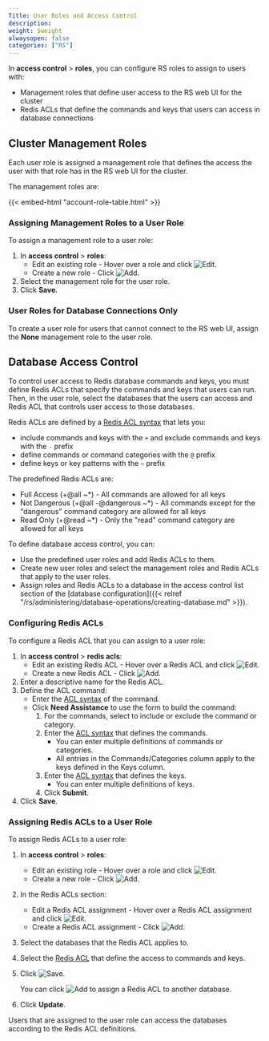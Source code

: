```yaml
---
Title: User Roles and Access Control
description:
weight: $weight
alwaysopen: false
categories: ["RS"]
---
```

In **access control** > **roles**, you can configure RS roles to assign to users with:

- Management roles that define user access to the RS web UI for the cluster
- Redis ACLs that define the commands and keys that users can access in database connections

## Cluster Management Roles

Each user role is assigned a management role that defines the access the user with that role has in the RS web UI for the cluster.

The management roles are:

{{< embed-html "account-role-table.html" >}}

### Assigning Management Roles to a User Role

To assign a management role to a user role:

1. In **access control** > **roles**:
    - Edit an existing role - Hover over a role and click ![Edit](/images/rc/icon_edit.png#no-click "Edit").
    - Create a new role - Click ![Add](/images/rs/icon_add.png#no-click "Add").
1. Select the management role for the user role.
1. Click **Save**.

### User Roles for Database Connections Only

To create a user role for users that cannot connect to the RS web UI, assign the **None** management role to the user role.

## Database Access Control

To control user access to Redis database commands and keys,
you must define Redis ACLs that specify the commands and keys that users can run.
Then, in the user role, select the databases that the users can access and Redis ACL that controls user access to those databases.

Redis ACLs are defined by a [Redis ACL syntax](https://redis.io/topics/acl#acl-rules) that lets you:

- include commands and keys with the `+` and exclude commands and keys with the `-` prefix
- define commands or command categories with the `@` prefix
- define keys or key patterns with the `~` prefix

The predefined Redis ACLs are:

- Full Access (+@all ~*) - All commands are allowed for all keys
- Not Dangerous (+@all -@dangerous ~*) - All commands except for the "dangerous" command category are allowed for all keys
- Read Only (+@read ~*) - Only the "read" command category are allowed for all keys

To define database access control, you can:

- Use the predefined user roles and add Redis ACLs to them.
- Create new user roles and select the management roles and Redis ACLs that apply to the user roles.
- Assign roles and Redis ACLs to a database in the access control list section of the [database configuration]({{< relref "/rs/administering/database-operations/creating-database.md" >}}).

### Configuring Redis ACLs

To configure a Redis ACL that you can assign to a user role:

1. In **access control** > **redis acls**:
    - Edit an existing Redis ACL - Hover over a Redis ACL and click ![Edit](/images/rc/icon_edit.png#no-click "Edit").
    - Create a new Redis ACL - Click ![Add](/images/rs/icon_add.png#no-click "Add").
1. Enter a descriptive name for the Redis ACL.
1. Define the ACL command:
    - Enter the [ACL syntax](https://redis.io/topics/acl#acl-rules) of the command.
    - Click **Need Assistance** to use the form to build the command:
        1. For the commands, select to include or exclude the command or category.
        1. Enter the [ACL syntax](https://redis.io/topics/acl#acl-rules) that defines the commands.
            - You can enter multiple definitions of commands or categories.
            - All entries in the Commands/Categories column apply to the keys defined in the Keys column.
        1. Enter the [ACL syntax](https://redis.io/topics/acl#acl-rules) that defines the keys.
            - You can enter multiple definitions of keys.
        1. Click **Submit**.
1. Click **Save**.

### Assigning Redis ACLs to a User Role

To assign Redis ACLs to a user role:

1. In **access control** > **roles**:
    - Edit an existing role - Hover over a role and click ![Edit](/images/rc/icon_edit.png#no-click "Edit").
    - Create a new role - Click ![Add](/images/rs/icon_add.png#no-click "Add").
1. In the Redis ACLs section:
    - Edit a Redis ACL assignment - Hover over a Redis ACL assignment and click ![Edit](/images/rc/icon_edit.png#no-click "Edit").
    - Create a Redis ACL assignment - Click ![Add](/images/rs/icon_add.png#no-click "Add").
1. Select the databases that the Redis ACL applies to.
1. Select the [Redis ACL](#configuring-redis-acls) that define the access to commands and keys.
1. Click ![Save](/images/rs/icon_save.png#no-click "Save").

    You can click ![Add](/images/rs/icon_add.png#no-click "Add") to assign a Redis ACL to another database.

1. Click **Update**.

Users that are assigned to the user role can access the databases according to the Redis ACL definitions.
